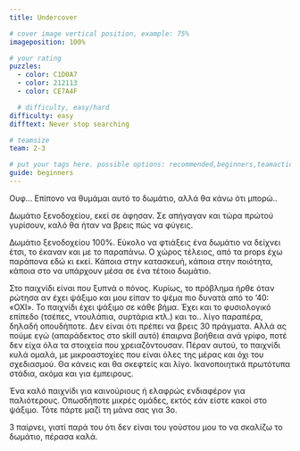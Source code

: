 ```yaml
---
title: Undercover

# cover image vertical position, example: 75%
imageposition: 100%

# your rating
puzzles:
  - color: C1D0A7
  - color: 212113
  - color: CE7A4F

  # difficulty, easy/hard
difficulty: easy
difftext: Never stop searching

# teamsize
team: 2-3

# put your tags here. possible options: recommended,beginners,teamaction
guide: beginners
---
```


Ουφ… Επίπονο να θυμάμαι αυτό το δωμάτιο, αλλά θα κάνω ότι μπορώ..

Δωμάτιο ξενοδοχείου, εκεί σε άφησαν. Σε απήγαγαν και τώρα πρώτού γυρίσουν, καλό θα ήταν να βρεις πώς να φύγεις.

Δωμάτιο ξενοδοχείου 100%. Εύκολο να φτιάξεις ένα δωμάτιο να δείχνει έτσι, το έκαναν και με το παραπάνω. Ο χώρος τέλειος, από τα props έχω παράπονα εδώ κι εκεί. Κάποια στην κατασκευή, κάποια στην ποιότητα, κάποια στο να υπάρχουν μέσα σε ένα τέτοιο δωμάτιο.

Στο παιχνίδι είναι που ξυπνά ο πόνος. Κυρίως, το πρόβλημα ήρθε όταν ρώτησα αν έχει ψάξιμο και μου είπαν το ψέμα πιο δυνατά από το ’40: «ΟΧΙ». Το παιχνίδι έχει ψάξιμο σε κάθε βήμα. Έχει και το φυσιολογικό επίπεδο (τσέπες, ντουλάπια, συρτάρια κτλ.) και το.. λίγο παραπέρα, δηλαδή οπουδήποτε. Δεν είναι ότι πρέπει να βρεις 30 πράγματα. Αλλά ας πούμε εγώ (απαράδεκτος στο skill αυτό) έπαιρνα βοήθεια ανά γρίφο, ποτέ δεν είχα όλα τα στοιχεία που χρειαζόντουσαν.
Πέραν αυτού, το παιχνίδι κυλά ομαλά, με μικροαστοχίες που είναι όλες της μέρας και όχι του σχεδιασμού. Θα κάνεις και θα σκεφτείς και λίγο. Ικανοποιητικά πρωτότυπα στάδια, ακόμα και για έμπειρους.

Ένα καλό παιχνίδι για καινούριους ή ελαφρώς ενδιαφέρον για παλιότερους. Οπωσδήποτε μικρές ομάδες, εκτός εάν είστε κακοί στο ψάξιμο. Τότε πάρτε μαζί τη μάνα σας για 3ο.

3 παίρνει, γιατί παρά του ότι δεν είναι του γούστου μου το να σκαλίζω το δωμάτιο, πέρασα καλά.
